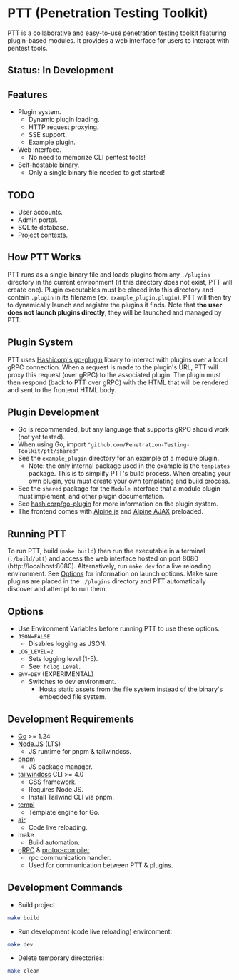 # PTT (Penetration Testing Toolkit)

PTT is a collaborative and easy-to-use penetration testing toolkit featuring plugin-based modules.
It provides a web interface for users to interact with pentest tools.


## Status: In Development

## Features

- Plugin system.
  - Dynamic plugin loading.
  - HTTP request proxying.
  - SSE support.
  - Example plugin.
- Web interface.
  - No need to memorize CLI pentest tools!
- Self-hostable binary.
  - Only a single binary file needed to get started!


## TODO
- User accounts.
- Admin portal.
- SQLite database.
- Project contexts.


## How PTT Works

PTT runs as a single binary file and loads plugins from any `./plugins` directory in the current environment
(if this directory does not exist, PTT will create one). Plugin executables must be placed into this directory and
contain `.plugin` in its filename (ex. `example_plugin.plugin`). PTT will then try to dynamically launch and register
the plugins it finds. Note that **the user does not launch plugins directly**, they will be launched and managed by PTT.


## Plugin System

PTT uses [Hashicorp's go-plugin](https://github.com/hashicorp/go-plugin) library to interact with plugins over a local
gRPC connection.
When a request is made to the plugin's URL, PTT will proxy this request (over gRPC) to the associated plugin.
The plugin must then respond (back to PTT over gRPC) with the HTML that will be rendered and sent to the frontend HTML body.


## Plugin Development

- Go is recommended, but any language that supports gRPC should work (not yet tested).
- When using Go, import `"github.com/Penetration-Testing-Toolkit/ptt/shared"`
- See the `example_plugin` directory for an example of a module plugin.
  - Note: the only internal package used in the example is the `templates` package.
    This is to simplify PTT's build process.
    When creating your own plugin, you must create your own templating and build process.
- See the `shared` package for the `Module` interface that a module plugin must implement, and other plugin documentation.
- See [hashicorp/go-plugin](https://github.com/hashicorp/go-plugin) for more information on the plugin system.
- The frontend comes with [Alpine.js](https://alpinejs.dev/) and [Alpine AJAX](https://alpine-ajax.js.org/) preloaded.


## Running PTT

To run PTT, build (`make build`) then run the executable in a terminal (`./build/ptt`) and access the web interface hosted on
port 8080 (http://localhost:8080). Alternatively, run `make dev` for a live reloading environment.
See [Options](#options) for information on launch options.
Make sure plugins are placed in the `./plugins` directory and PTT automatically discover
and attempt to run them.


## Options

- Use Environment Variables before running PTT to use these options.
- `JSON=FALSE`
  - Disables logging as JSON.
- `LOG_LEVEL=2`
  - Sets logging level (1-5).
  - See: `hclog.Level`.
- `ENV=DEV` (EXPERIMENTAL)
  - Switches to dev environment.
    - Hosts static assets from the file system instead of the binary's embedded file system.


## Development Requirements

- [Go](https://go.dev/) >= 1.24
- [Node.JS](https://nodejs.org/en) (LTS)
  - JS runtime for pnpm & tailwindcss.
- [pnpm](https://pnpm.io/)
  - JS package manager.
- [tailwindcss](https://tailwindcss.com/) CLI >= 4.0
  - CSS framework.
  - Requires Node.JS.
  - Install Tailwind CLI via pnpm.
- [templ](https://github.com/a-h/templ)
  - Template engine for Go.
- [air](https://github.com/air-verse/air)
  - Code live reloading.
- make
  - Build automation.
- [gRPC](https://grpc.io/) & [protoc-compiler](https://protobuf.dev/installation/)
  - rpc communication handler.
  - Used for communication between PTT & plugins.


## Development Commands

- Build project:
```bash
make build
```
- Run development (code live reloading) environment:
```bash
make dev
```
- Delete temporary directories:
```bash
make clean
```
